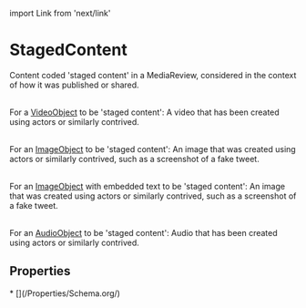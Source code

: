 import Link from 'next/link'

# StagedContent

Content coded 'staged content' in a <Link href="/MediaReview">MediaReview</Link>, considered in the context of how it was published or shared.<br/><br/>

For a <a class="localLink" href="/VideoObject">VideoObject</a> to be 'staged content': A video that has been created using actors or similarly contrived.<br/><br/>

For an <a class="localLink" href="/ImageObject">ImageObject</a> to be 'staged content': An image that was created using actors or similarly contrived, such as a screenshot of a fake tweet.<br/><br/>

For an <a class="localLink" href="/ImageObject">ImageObject</a> with embedded text to be 'staged content': An image that was created using actors or similarly contrived, such as a screenshot of a fake tweet.<br/><br/>

For an <a class="localLink" href="/AudioObject">AudioObject</a> to be 'staged content': Audio that has been created using actors or similarly contrived.

## Properties

<Grid>
* [](/Properties/Schema.org/)

</Grid>

